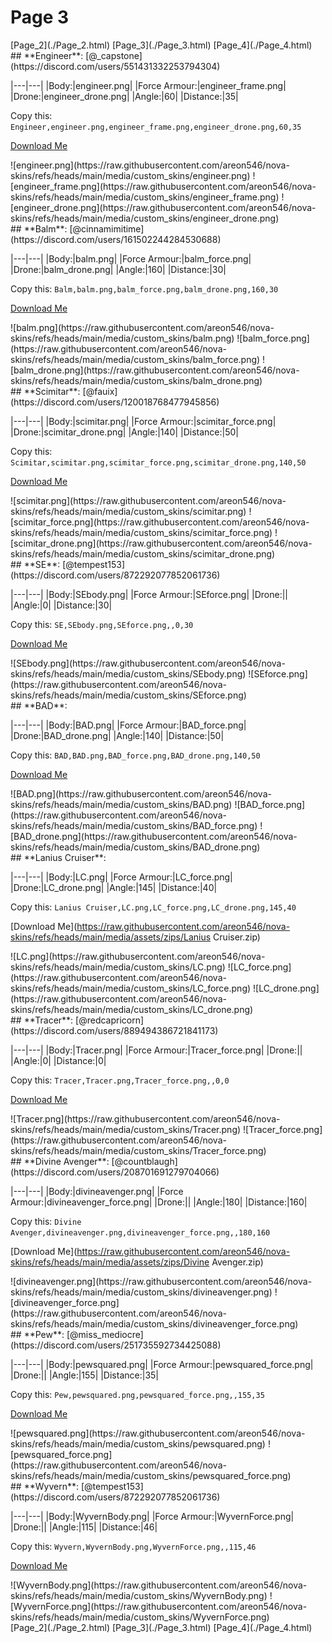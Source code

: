 # Page 3

<section class="nav">
[Page_2](./Page_2.html)
[Page_3](./Page_3.html)
[Page_4](./Page_4.html)
</section>
<section class="skin">
## **Engineer**:
[@_capstone](https://discord.com/users/551431332253794304)


|---|---|
|Body:|engineer.png|
|Force Armour:|engineer_frame.png|
|Drone:|engineer_drone.png|
|Angle:|60|
|Distance:|35|

Copy this: `Engineer,engineer.png,engineer_frame.png,engineer_drone.png,60,35`

[Download Me](https://raw.githubusercontent.com/areon546/nova-skins/refs/heads/main/media/assets/zips/Engineer.zip)

<section class="media">
![engineer.png](https://raw.githubusercontent.com/areon546/nova-skins/refs/heads/main/media/custom_skins/engineer.png)
![engineer_frame.png](https://raw.githubusercontent.com/areon546/nova-skins/refs/heads/main/media/custom_skins/engineer_frame.png)
![engineer_drone.png](https://raw.githubusercontent.com/areon546/nova-skins/refs/heads/main/media/custom_skins/engineer_drone.png)

</section>
</section>
<section class="skin">
## **Balm**:
[@cinnamimitime](https://discord.com/users/161502244284530688)


|---|---|
|Body:|balm.png|
|Force Armour:|balm_force.png|
|Drone:|balm_drone.png|
|Angle:|160|
|Distance:|30|

Copy this: `Balm,balm.png,balm_force.png,balm_drone.png,160,30`

[Download Me](https://raw.githubusercontent.com/areon546/nova-skins/refs/heads/main/media/assets/zips/Balm.zip)

<section class="media">
![balm.png](https://raw.githubusercontent.com/areon546/nova-skins/refs/heads/main/media/custom_skins/balm.png)
![balm_force.png](https://raw.githubusercontent.com/areon546/nova-skins/refs/heads/main/media/custom_skins/balm_force.png)
![balm_drone.png](https://raw.githubusercontent.com/areon546/nova-skins/refs/heads/main/media/custom_skins/balm_drone.png)

</section>
</section>
<section class="skin">
## **Scimitar**:
[@fauix](https://discord.com/users/120018768477945856)


|---|---|
|Body:|scimitar.png|
|Force Armour:|scimitar_force.png|
|Drone:|scimitar_drone.png|
|Angle:|140|
|Distance:|50|

Copy this: `Scimitar,scimitar.png,scimitar_force.png,scimitar_drone.png,140,50`

[Download Me](https://raw.githubusercontent.com/areon546/nova-skins/refs/heads/main/media/assets/zips/Scimitar.zip)

<section class="media">
![scimitar.png](https://raw.githubusercontent.com/areon546/nova-skins/refs/heads/main/media/custom_skins/scimitar.png)
![scimitar_force.png](https://raw.githubusercontent.com/areon546/nova-skins/refs/heads/main/media/custom_skins/scimitar_force.png)
![scimitar_drone.png](https://raw.githubusercontent.com/areon546/nova-skins/refs/heads/main/media/custom_skins/scimitar_drone.png)

</section>
</section>
<section class="skin">
## **SE**:
[@tempest153](https://discord.com/users/872292077852061736)


|---|---|
|Body:|SEbody.png|
|Force Armour:|SEforce.png|
|Drone:||
|Angle:|0|
|Distance:|30|

Copy this: `SE,SEbody.png,SEforce.png,,0,30`

[Download Me](https://raw.githubusercontent.com/areon546/nova-skins/refs/heads/main/media/assets/zips/SE.zip)

<section class="media">
![SEbody.png](https://raw.githubusercontent.com/areon546/nova-skins/refs/heads/main/media/custom_skins/SEbody.png)
![SEforce.png](https://raw.githubusercontent.com/areon546/nova-skins/refs/heads/main/media/custom_skins/SEforce.png)

</section>
</section>
<section class="skin">
## **BAD**:



|---|---|
|Body:|BAD.png|
|Force Armour:|BAD_force.png|
|Drone:|BAD_drone.png|
|Angle:|140|
|Distance:|50|

Copy this: `BAD,BAD.png,BAD_force.png,BAD_drone.png,140,50`

[Download Me](https://raw.githubusercontent.com/areon546/nova-skins/refs/heads/main/media/assets/zips/BAD.zip)

<section class="media">
![BAD.png](https://raw.githubusercontent.com/areon546/nova-skins/refs/heads/main/media/custom_skins/BAD.png)
![BAD_force.png](https://raw.githubusercontent.com/areon546/nova-skins/refs/heads/main/media/custom_skins/BAD_force.png)
![BAD_drone.png](https://raw.githubusercontent.com/areon546/nova-skins/refs/heads/main/media/custom_skins/BAD_drone.png)

</section>
</section>
<section class="skin">
## **Lanius Cruiser**:



|---|---|
|Body:|LC.png|
|Force Armour:|LC_force.png|
|Drone:|LC_drone.png|
|Angle:|145|
|Distance:|40|

Copy this: `Lanius Cruiser,LC.png,LC_force.png,LC_drone.png,145,40`

[Download Me](https://raw.githubusercontent.com/areon546/nova-skins/refs/heads/main/media/assets/zips/Lanius Cruiser.zip)

<section class="media">
![LC.png](https://raw.githubusercontent.com/areon546/nova-skins/refs/heads/main/media/custom_skins/LC.png)
![LC_force.png](https://raw.githubusercontent.com/areon546/nova-skins/refs/heads/main/media/custom_skins/LC_force.png)
![LC_drone.png](https://raw.githubusercontent.com/areon546/nova-skins/refs/heads/main/media/custom_skins/LC_drone.png)

</section>
</section>
<section class="skin">
## **Tracer**:
[@redcapricorn](https://discord.com/users/889494386721841173)


|---|---|
|Body:|Tracer.png|
|Force Armour:|Tracer_force.png|
|Drone:||
|Angle:|0|
|Distance:|0|

Copy this: `Tracer,Tracer.png,Tracer_force.png,,0,0`

[Download Me](https://raw.githubusercontent.com/areon546/nova-skins/refs/heads/main/media/assets/zips/Tracer.zip)

<section class="media">
![Tracer.png](https://raw.githubusercontent.com/areon546/nova-skins/refs/heads/main/media/custom_skins/Tracer.png)
![Tracer_force.png](https://raw.githubusercontent.com/areon546/nova-skins/refs/heads/main/media/custom_skins/Tracer_force.png)

</section>
</section>
<section class="skin">
## **Divine Avenger**:
[@countblaugh](https://discord.com/users/208701691279704066)


|---|---|
|Body:|divineavenger.png|
|Force Armour:|divineavenger_force.png|
|Drone:||
|Angle:|180|
|Distance:|160|

Copy this: `Divine Avenger,divineavenger.png,divineavenger_force.png,,180,160`

[Download Me](https://raw.githubusercontent.com/areon546/nova-skins/refs/heads/main/media/assets/zips/Divine Avenger.zip)

<section class="media">
![divineavenger.png](https://raw.githubusercontent.com/areon546/nova-skins/refs/heads/main/media/custom_skins/divineavenger.png)
![divineavenger_force.png](https://raw.githubusercontent.com/areon546/nova-skins/refs/heads/main/media/custom_skins/divineavenger_force.png)

</section>
</section>
<section class="skin">
## **Pew**:
[@miss_mediocre](https://discord.com/users/251735592734425088)


|---|---|
|Body:|pewsquared.png|
|Force Armour:|pewsquared_force.png|
|Drone:||
|Angle:|155|
|Distance:|35|

Copy this: `Pew,pewsquared.png,pewsquared_force.png,,155,35`

[Download Me](https://raw.githubusercontent.com/areon546/nova-skins/refs/heads/main/media/assets/zips/Pew.zip)

<section class="media">
![pewsquared.png](https://raw.githubusercontent.com/areon546/nova-skins/refs/heads/main/media/custom_skins/pewsquared.png)
![pewsquared_force.png](https://raw.githubusercontent.com/areon546/nova-skins/refs/heads/main/media/custom_skins/pewsquared_force.png)

</section>
</section>
<section class="skin">
## **Wyvern**:
[@tempest153](https://discord.com/users/872292077852061736)


|---|---|
|Body:|WyvernBody.png|
|Force Armour:|WyvernForce.png|
|Drone:||
|Angle:|115|
|Distance:|46|

Copy this: `Wyvern,WyvernBody.png,WyvernForce.png,,115,46`

[Download Me](https://raw.githubusercontent.com/areon546/nova-skins/refs/heads/main/media/assets/zips/Wyvern.zip)

<section class="media">
![WyvernBody.png](https://raw.githubusercontent.com/areon546/nova-skins/refs/heads/main/media/custom_skins/WyvernBody.png)
![WyvernForce.png](https://raw.githubusercontent.com/areon546/nova-skins/refs/heads/main/media/custom_skins/WyvernForce.png)

</section>
</section>
<section class="nav">
[Page_2](./Page_2.html)
[Page_3](./Page_3.html)
[Page_4](./Page_4.html)
</section>